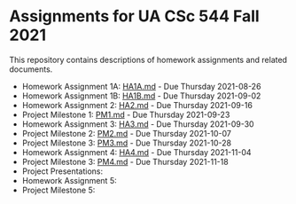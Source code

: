 # Assignments for UA CSc 544 Fall 2021

This repository contains descriptions of homework assignments and related documents.

- Homework Assignment 1A: [HA1A.md](HA1A.md) - Due Thursday 2021-08-26 
- Homework Assignment 1B: [HA1B.md](HA1B.md) - Due Thursday 2021-09-02 
- Homework Assignment 2: [HA2.md](HA2.md) - Due Thursday 2021-09-16 
- Project Milestone 1: [PM1.md](PM1.md) - Due Thursday 2021-09-23
- Homework Assignment 3: [HA3.md](HA3.md) - Due Thursday 2021-09-30 
- Project Milestone 2: [PM2.md](PM2.md) - Due Thursday 2021-10-07 
- Project Milestone 3: [PM3.md](PM3.md) - Due Thursday 2021-10-28 
- Homework Assignment 4: [HA4.md](HA4.md) - Due Thursday 2021-11-04
- Project Milestone 3: [PM4.md](PM4.md) - Due Thursday 2021-11-18 
- Project Presentations: 
- Homework Assignment 5:
- Project Milestone 5: 

